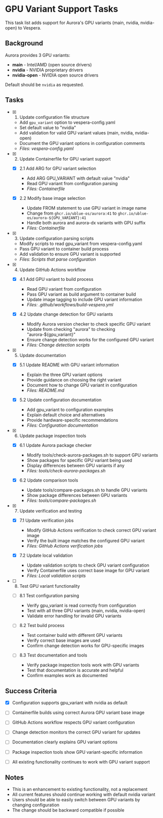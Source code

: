# GPU Variant Support Tasks

This task list adds support for Aurora's GPU variants (main, nvidia, nvidia-open) to Vespera.

## Background

Aurora provides 3 GPU variants:
- **main** - Intel/AMD (open source drivers)
- **nvidia** - NVIDIA proprietary drivers
- **nvidia-open** - NVIDIA open source drivers

Default should be `nvidia` as requested.

## Tasks

- [x] 1. Update configuration file structure





  - Add `gpu_variant` option to vespera-config.yaml
  - Set default value to "nvidia"
  - Add validation for valid GPU variant values (main, nvidia, nvidia-open)
  - Document the GPU variant options in configuration comments
  - _Files: vespera-config.yaml_

- [x] 2. Update Containerfile for GPU variant support





  - [x] 2.1 Add ARG for GPU variant selection


    - Add ARG GPU_VARIANT with default value "nvidia"
    - Read GPU variant from configuration parsing
    - _Files: Containerfile_
  
  - [x] 2.2 Modify base image selection


    - Update FROM statement to use GPU variant in image name
    - Change from `ghcr.io/ublue-os/aurora:41` to `ghcr.io/ublue-os/aurora-${GPU_VARIANT}:41`
    - Handle both aurora and aurora-dx variants with GPU suffix
    - _Files: Containerfile_

- [x] 3. Update configuration parsing scripts





  - Modify scripts to read gpu_variant from vespera-config.yaml
  - Pass GPU variant to container build process
  - Add validation to ensure GPU variant is supported
  - _Files: Scripts that parse configuration_

- [x] 4. Update GitHub Actions workflow





  - [x] 4.1 Add GPU variant to build process


    - Read GPU variant from configuration
    - Pass GPU variant as build argument to container build
    - Update image tagging to include GPU variant information
    - _Files: .github/workflows/build-vespera.yml_
  
  - [x] 4.2 Update change detection for GPU variants


    - Modify Aurora version checker to check specific GPU variant
    - Update from checking "aurora" to checking "aurora-${gpu_variant}"
    - Ensure change detection works for the configured GPU variant
    - _Files: Change detection scripts_

- [x] 5. Update documentation




  - [x] 5.1 Update README with GPU variant information


    - Explain the three GPU variant options
    - Provide guidance on choosing the right variant
    - Document how to change GPU variant in configuration
    - _Files: README.md_
  
  - [x] 5.2 Update configuration documentation


    - Add gpu_variant to configuration examples
    - Explain default choice and alternatives
    - Provide hardware-specific recommendations
    - _Files: Configuration documentation_


- [x] 6. Update package inspection tools




  - [x] 6.1 Update Aurora package checker


    - Modify tools/check-aurora-packages.sh to support GPU variants
    - Show packages for specific GPU variant being used
    - Display differences between GPU variants if any
    - _Files: tools/check-aurora-packages.sh_
  

  - [x] 6.2 Update comparison tools

    - Update tools/compare-packages.sh to handle GPU variants
    - Show package differences between GPU variants
    - _Files: tools/compare-packages.sh_

- [x] 7. Update verification and testing





  - [x] 7.1 Update verification jobs


    - Modify GitHub Actions verification to check correct GPU variant image
    - Verify the built image matches the configured GPU variant
    - _Files: GitHub Actions verification jobs_
  

  - [x] 7.2 Update local validation

    - Update validation scripts to check GPU variant configuration
    - Verify Containerfile uses correct base image for GPU variant
    - _Files: Local validation scripts_

- [ ] 8. Test GPU variant functionality
  - [ ] 8.1 Test configuration parsing
    - Verify gpu_variant is read correctly from configuration
    - Test with all three GPU variants (main, nvidia, nvidia-open)
    - Validate error handling for invalid GPU variants
  
  - [ ] 8.2 Test build process
    - Test container build with different GPU variants
    - Verify correct base images are used
    - Confirm change detection works for GPU-specific images
  
  - [ ] 8.3 Test documentation and tools
    - Verify package inspection tools work with GPU variants
    - Test that documentation is accurate and helpful
    - Confirm examples work as documented

## Success Criteria

- [x] Configuration supports gpu_variant with nvidia as default




- [ ] Containerfile builds using correct Aurora GPU variant base image
- [ ] GitHub Actions workflow respects GPU variant configuration
- [ ] Change detection monitors the correct GPU variant for updates
- [ ] Documentation clearly explains GPU variant options
- [ ] Package inspection tools show GPU variant-specific information
- [ ] All existing functionality continues to work with GPU variant support

## Notes

- This is an enhancement to existing functionality, not a replacement
- All current features should continue working with default nvidia variant
- Users should be able to easily switch between GPU variants by changing configuration
- The change should be backward compatible if possible